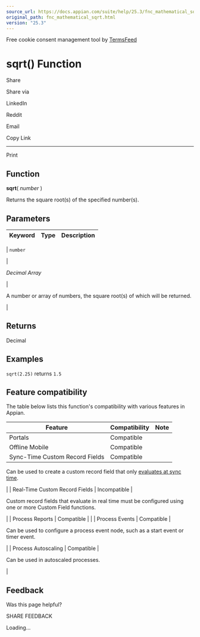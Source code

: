 ```yaml
---
source_url: https://docs.appian.com/suite/help/25.3/fnc_mathematical_sqrt.html
original_path: fnc_mathematical_sqrt.html
version: "25.3"
---
```


Free cookie consent management tool by [TermsFeed](https://www.termsfeed.com/)

# sqrt() Function

Share

Share via

LinkedIn

Reddit

Email

Copy Link

* * *

Print

## Function

**sqrt**( _number_ )

Returns the square root(s) of the specified number(s).

## Parameters

| Keyword | Type | Description |
| --- | --- | --- |
|
`number`

 |

_Decimal Array_

 |

A number or array of numbers, the square root(s) of which will be returned.

 |

## Returns

Decimal

## Examples

`sqrt(2.25)` returns `1.5`

## Feature compatibility

The table below lists this function's compatibility with various features in Appian.

| Feature | Compatibility | Note |
| --- | --- | --- |
| Portals | Compatible |  |
| Offline Mobile | Compatible |  |
| Sync-Time Custom Record Fields | Compatible |
Can be used to create a custom record field that only [evaluates at sync time](custom-record-fields.html#prodlink-sync-time-evaluations).

 |
| Real-Time Custom Record Fields | Incompatible |

Custom record fields that evaluate in real time must be configured using one or more Custom Field functions.

 |
| Process Reports | Compatible |  |
| Process Events | Compatible |

Can be used to configure a process event node, such as a start event or timer event.

 |
| Process Autoscaling | Compatible |

Can be used in autoscaled processes.

 |

## Feedback

Was this page helpful?

SHARE FEEDBACK

Loading...